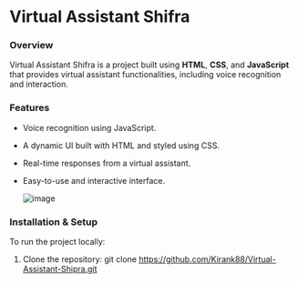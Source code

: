 # Virtual Assistant Shifra

### Overview
Virtual Assistant Shifra is a project built using **HTML**, **CSS**, and **JavaScript** that provides virtual assistant functionalities, including voice recognition and interaction.

### Features
- Voice recognition using JavaScript.
- A dynamic UI built with HTML and styled using CSS.
- Real-time responses from a virtual assistant.
- Easy-to-use and interactive interface.
  
  ![image](https://github.com/user-attachments/assets/bb641c18-2421-4dfc-9b56-2c7e837c72be)

### Installation & Setup
To run the project locally:
1. Clone the repository:
   git clone https://github.com/Kirank88/Virtual-Assistant-Shipra.git




